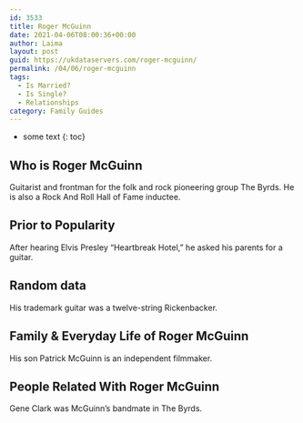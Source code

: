 ```yaml
---
id: 3533
title: Roger McGuinn
date: 2021-04-06T08:00:36+00:00
author: Laima
layout: post
guid: https://ukdataservers.com/roger-mcguinn/
permalink: /04/06/roger-mcguinn
tags:
  - Is Married?
  - Is Single?
  - Relationships
category: Family Guides
---
```


* some text
{: toc}


## Who is Roger McGuinn
                  
                  
                  
Guitarist and frontman for the folk and rock pioneering group The Byrds. He is also a Rock And Roll Hall of Fame inductee.
                  
              
            
              
            
                
                
                
## Prior to Popularity
                  
                  
                  
After hearing Elvis Presley &#8220;Heartbreak Hotel,&#8221; he asked his parents for a guitar.
                  
              
            
              
            
                
                
                
## Random data
                  
                  
                  
His trademark guitar was a twelve-string Rickenbacker.
                  
              
            
              
            
                
                
                
## Family & Everyday Life of Roger McGuinn
                  
                  
                  
His son Patrick McGuinn is an independent filmmaker.
                  
              
            
              
            
                
                
                
## People Related With Roger McGuinn
                  
                  
                  
Gene Clark was McGuinn&#8217;s bandmate in The Byrds.
                  
              
            
              
            
                
              
            
              
              
            
            
              
            
          
          
          